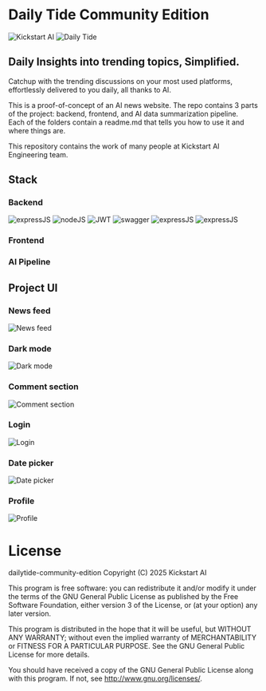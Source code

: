 # Daily Tide Community Edition

![Kickstart AI](https://github.com/Kickstartai-product/dailytide-community-edition/blob/main/repo-assets/logo-kai.svg?raw=true) ![Daily Tide](https://github.com/Kickstartai-product/dailytide-community-edition/blob/main/repo-assets/logo.png?raw=true)

## Daily Insights into trending topics, Simplified.

Catchup with the trending discussions on your most used platforms, effortlessly delivered to you daily, all thanks to AI.<br>

This is a proof-of-concept of an AI news website. The repo contains 3 parts of the project: backend, frontend, and AI data summarization pipeline.<br>
Each of the folders contain a readme.md that tells you how to use it and where things are. <br>

This repository contains the work of many people at Kickstart AI Engineering team.<br>

## Stack

### Backend

![expressJS](https://github.com/Kickstartai-product/dailytide-community-edition/blob/main/repo-assets/expressjs.png?raw=true) ![nodeJS](https://github.com/Kickstartai-product/dailytide-community-edition/blob/main/repo-assets/nodejs.svg?raw=true) ![JWT](https://github.com/Kickstartai-product/dailytide-community-edition/blob/main/repo-assets/jwt.svg?raw=true) ![swagger](https://github.com/Kickstartai-product/dailytide-community-edition/blob/main/repo-assets/swagger.png?raw=true) ![expressJS](https://github.com/Kickstartai-product/dailytide-community-edition/blob/main/repo-assets/typescript.png?raw=true) ![expressJS](https://github.com/Kickstartai-product/dailytide-community-edition/blob/main/repo-assets/webpack.png?raw=true)

### Frontend

### AI Pipeline

## Project UI

### News feed

![News feed](https://github.com/Kickstartai-product/dailytide-community-edition/blob/main/repo-assets/news-feed.jpg?raw=true)

### Dark mode

![Dark mode](https://github.com/Kickstartai-product/dailytide-community-edition/blob/main/repo-assets/dark-mode.jpg?raw=true)

### Comment section

![Comment section](https://github.com/Kickstartai-product/dailytide-community-edition/blob/main/repo-assets/comment-section.jpg?raw=true)

### Login

![Login](https://github.com/Kickstartai-product/dailytide-community-edition/blob/main/repo-assets/login.jpg?raw=true)

### Date picker

![Date picker](https://github.com/Kickstartai-product/dailytide-community-edition/blob/main/repo-assets/date-picker.jpg?raw=true)

### Profile

![Profile](https://github.com/Kickstartai-product/dailytide-community-edition/blob/main/repo-assets/profile.jpg?raw=true)

# License

dailytide-community-edition
Copyright (C) 2025 Kickstart AI

This program is free software: you can redistribute it and/or modify
it under the terms of the GNU General Public License as published by
the Free Software Foundation, either version 3 of the License, or
(at your option) any later version.

This program is distributed in the hope that it will be useful,
but WITHOUT ANY WARRANTY; without even the implied warranty of
MERCHANTABILITY or FITNESS FOR A PARTICULAR PURPOSE. See the
GNU General Public License for more details.

You should have received a copy of the GNU General Public License
along with this program. If not, see <http://www.gnu.org/licenses/>.
